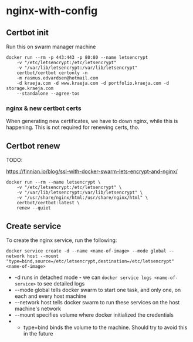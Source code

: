 # nginx-with-config

## Certbot init
Run this on swarm manager machine
```
docker run --rm -p 443:443 -p 80:80 --name letsencrypt
	-v "/etc/letsencrypt:/etc/letsencrypt"
	-v "/var/lib/letsencrypt:/var/lib/letsencrypt"
	certbot/certbot certonly -n
	-m rasmus.edvardsen@hotmail.com
	-d kraeja.com -d www.kraeja.com -d portfolio.kraeja.com -d storage.kraeja.com
	--standalone --agree-tos
```
### nginx & new certbot certs
When generating new certificates, we have to down nginx, while this is happening.
This is not required for renewing certs, tho.

## Certbot renew
TODO:

https://finnian.io/blog/ssl-with-docker-swarm-lets-encrypt-and-nginx/

```
docker run --rm --name letsencrypt \  
    -v "/etc/letsencrypt:/etc/letsencrypt" \
    -v "/var/lib/letsencrypt:/var/lib/letsencrypt" \
    -v "/usr/share/nginx/html:/usr/share/nginx/html" \
    certbot/certbot:latest \
    renew --quiet
```

## Create service
To create the nginx service, run the following:
```
docker service create -d --name <name-of-image> --mode global --network host --mount "type=bind,source=/etc/letsencrypt,destination=/etc/letsencrypt" <name-of-image>
```
* -d runs in detached mode - we can `docker service logs <name-of-service>` to see detailed logs
* --mode global tells docker swarm to start one task, and only one, on each and every host machine
* --network host tells docker swarm to run these services on the host machine's network
* --mount specifies volume where docker initialized the credentials
* * type=bind binds the volume to the machine. Should try to avoid this in the future

